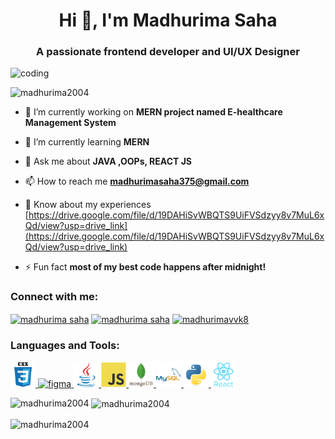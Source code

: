 <h1 align="center">Hi 👋, I'm Madhurima Saha</h1>
<h3 align="center">A passionate frontend developer and UI/UX Designer</h3>

<img align="top" alt="coding" width="1000" src="https://user-images.githubusercontent.com/74038190/236119160-976a0405-caa7-470c-9356-16d43402ea0a.gif">

<p align="left"> <img src="https://komarev.com/ghpvc/?username=madhurima2004&label=Profile%20views&color=0e75b6&style=flat" alt="madhurima2004" /> </p>

- 🔭 I’m currently working on **MERN project named E-healthcare Management System**

- 🌱 I’m currently learning **MERN**

- 💬 Ask me about **JAVA ,OOPs, REACT JS**

- 📫 How to reach me **madhurimasaha375@gmail.com**

- 📄 Know about my experiences [https://drive.google.com/file/d/19DAHiSvWBQTS9UiFVSdzyy8v7MuL6xQd/view?usp=drive_link](https://drive.google.com/file/d/19DAHiSvWBQTS9UiFVSdzyy8v7MuL6xQd/view?usp=drive_link)

- ⚡ Fun fact **most of my best code happens after midnight!**

<h3 align="left">Connect with me:</h3>
<p align="left">
<a href="https://linkedin.com/in/madhurima saha" target="blank"><img align="center" src="https://raw.githubusercontent.com/rahuldkjain/github-profile-readme-generator/master/src/images/icons/Social/linked-in-alt.svg" alt="madhurima saha" height="30" width="40" /></a>
<a href="https://www.leetcode.com/madhurima saha" target="blank"><img align="center" src="https://raw.githubusercontent.com/rahuldkjain/github-profile-readme-generator/master/src/images/icons/Social/leet-code.svg" alt="madhurima saha" height="30" width="40" /></a>
<a href="https://auth.geeksforgeeks.org/user/madhurimavvk8" target="blank"><img align="center" src="https://raw.githubusercontent.com/rahuldkjain/github-profile-readme-generator/master/src/images/icons/Social/geeks-for-geeks.svg" alt="madhurimavvk8" height="30" width="40" /></a>
</p>

<h3 align="left">Languages and Tools:</h3>
<p align="left"> <a href="https://www.w3schools.com/css/" target="_blank" rel="noreferrer"> <img src="https://raw.githubusercontent.com/devicons/devicon/master/icons/css3/css3-original-wordmark.svg" alt="css3" width="40" height="40"/> </a> <a href="https://www.figma.com/" target="_blank" rel="noreferrer"> <img src="https://www.vectorlogo.zone/logos/figma/figma-icon.svg" alt="figma" width="40" height="40"/> </a> <a href="https://www.java.com" target="_blank" rel="noreferrer"> <img src="https://raw.githubusercontent.com/devicons/devicon/master/icons/java/java-original.svg" alt="java" width="40" height="40"/> </a> <a href="https://developer.mozilla.org/en-US/docs/Web/JavaScript" target="_blank" rel="noreferrer"> <img src="https://raw.githubusercontent.com/devicons/devicon/master/icons/javascript/javascript-original.svg" alt="javascript" width="40" height="40"/> </a> <a href="https://www.mongodb.com/" target="_blank" rel="noreferrer"> <img src="https://raw.githubusercontent.com/devicons/devicon/master/icons/mongodb/mongodb-original-wordmark.svg" alt="mongodb" width="40" height="40"/> </a> <a href="https://www.mysql.com/" target="_blank" rel="noreferrer"> <img src="https://raw.githubusercontent.com/devicons/devicon/master/icons/mysql/mysql-original-wordmark.svg" alt="mysql" width="40" height="40"/> </a> <a href="https://www.python.org" target="_blank" rel="noreferrer"> <img src="https://raw.githubusercontent.com/devicons/devicon/master/icons/python/python-original.svg" alt="python" width="40" height="40"/> </a> <a href="https://reactjs.org/" target="_blank" rel="noreferrer"> <img src="https://raw.githubusercontent.com/devicons/devicon/master/icons/react/react-original-wordmark.svg" alt="react" width="40" height="40"/> </a> </p>

<p><img align="left" src="https://github-readme-stats.vercel.app/api/top-langs?username=madhurima2004&show_icons=true&locale=en&layout=compact" alt="madhurima2004" /></p>

<p>&nbsp;<img align="center" src="https://github-readme-stats.vercel.app/api?username=madhurima2004&show_icons=true&locale=en" alt="madhurima2004" /></p>

<p><img align="center" src="https://github-readme-streak-stats.herokuapp.com/?user=madhurima2004&" alt="madhurima2004" /></p>
